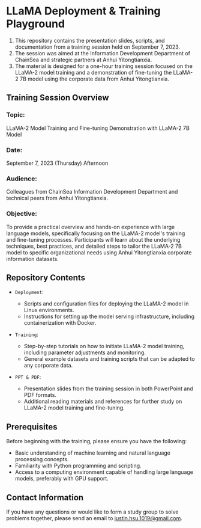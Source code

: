 # LLaMA Deployment & Training Playground

1. This repository contains the presentation slides, scripts, and documentation from a training session held on September 7, 2023. 
2. The session was aimed at the Information Development Department of ChainSea and strategic partners at Anhui Yitongtianxia. 
3. The material is designed for a one-hour training session focused on the LLaMA-2 model training and a demonstration of fine-tuning the LLaMA-2 7B model using the corporate data from Anhui Yitongtianxia.

## Training Session Overview

### Topic:
LLaMA-2 Model Training and Fine-tuning Demonstration with LLaMA-2 7B Model

### Date:
September 7, 2023 (Thursday) Afternoon

### Audience:
Colleagues from ChainSea Information Development Department and technical peers from Anhui Yitongtianxia.

### Objective:
To provide a practical overview and hands-on experience with large language models, specifically focusing on the LLaMA-2 model's training and fine-tuning processes. Participants will learn about the underlying techniques, best practices, and detailed steps to tailor the LLaMA-2 7B model to specific organizational needs using Anhui Yitongtianxia corporate information datasets.

## Repository Contents

- `Deployment`:
  - Scripts and configuration files for deploying the LLaMA-2 model in Linux environments.
  - Instructions for setting up the model serving infrastructure, including containerization with Docker.

- `Training`:
  - Step-by-step tutorials on how to initiate LLaMA-2 model training, including parameter adjustments and monitoring.
  - General example datasets and training scripts that can be adapted to any corporate data.

- `PPT & PDF`:
  - Presentation slides from the training session in both PowerPoint and PDF formats.
  - Additional reading materials and references for further study on LLaMA-2 model training and fine-tuning.

## Prerequisites

Before beginning with the training, please ensure you have the following:

- Basic understanding of machine learning and natural language processing concepts.
- Familiarity with Python programming and scripting.
- Access to a computing environment capable of handling large language models, preferably with GPU support.

## Contact Information

If you have any questions or would like to form a study group to solve problems together, please send an email to [justin.hsu.1019@gmail.com](mailto:justin.hsu.1019@gmail.com).
